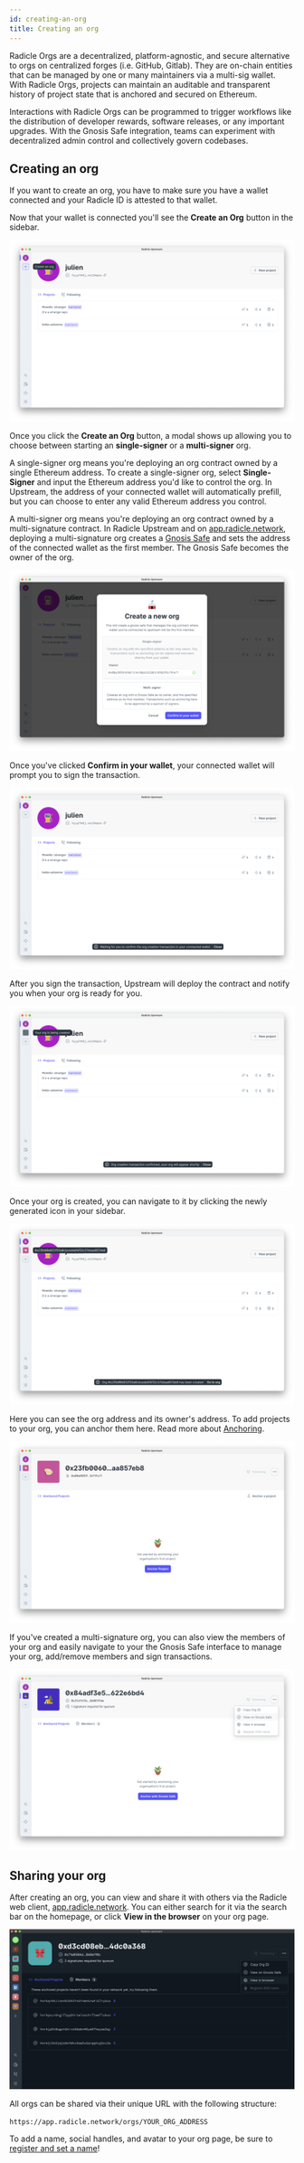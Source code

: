 ```yaml
---
id: creating-an-org
title: Creating an org
---
```


Radicle Orgs are a decentralized, platform-agnostic, and secure alternative to orgs on centralized forges (i.e. GitHub, Gitlab). They are on-chain entities that can be managed by one or many maintainers via a multi-sig wallet. With Radicle Orgs, projects can maintain an auditable and transparent history of project state that is anchored and secured on Ethereum. 

Interactions with Radicle Orgs can be programmed to trigger workflows like the distribution of developer rewards, software releases, or any important upgrades. With the Gnosis Safe integration, teams can experiment with decentralized admin control and collectively govern codebases.

## Creating an org

If you want to create an org, you have to make sure you have a wallet connected and your Radicle ID is attested to that wallet.

Now that your wallet is connected you'll see the **Create an Org** button in the sidebar.

![Create an Org][co]

Once you click the **Create an Org** button, a modal shows up allowing you to choose between starting an **single-signer** or a **multi-signer** org. 

A single-signer org means you're deploying an org contract owned by a single Ethereum address. To create a single-signer org, select **Single-Signer** and input the Ethereum address you'd like to control the org. In Upstream, the address of your connected wallet will automatically prefill, but you can choose to enter any valid Ethereum address you control.

A multi-signer org means you're deploying an org contract owned by a multi-signature contract. In Radicle Upstream and on [app.radicle.network][wc], deploying a multi-signature org creates a [Gnosis Safe][gs] and sets the address of the connected wallet as the first member. The Gnosis Safe becomes the owner of the org.

![Create Org Modal][om]

Once you've clicked **Confirm in your wallet**, your connected wallet will prompt you to sign the transaction. 

![Confirm Org][co2]

After you sign the transaction, Upstream will deploy the contract and notify you when your org is ready for you.

![Deploy Org][do]

Once your org is created, you can navigate to it by clicking the newly generated icon in your sidebar.

![Org Created][oc]

Here you can see the org address and its owner's address. To add projects to your org, you can anchor them here. Read more about [Anchoring][an].

![Org Page][op]

If you've created a multi-signature org, you can also view the members of your org and easily navigate to your the Gnosis Safe interface to manage your org, add/remove members and sign transactions.

![Multi-sig Org Page][mop]

## Sharing your org

After creating an org, you can view and share it with others via the Radicle web client, [app.radicle.network][wc]. You can either search for it via the search bar on the homepage, or click **View in the browser** on your org page.

![View in browser][vib]

All orgs can be shared via their unique URL with the following structure:

`https://app.radicle.network/orgs/YOUR_ORG_ADDRESS`

To add a name, social handles, and avatar to your org page, be sure to [register and set a name][rn]!


[wc]: https://app.radicle.network/
[gs]: https://gnosis-safe.io/
[an]: connecting-to-ethereum/anchoring-projects.md
[rn]: connecting-to-ethereum/registering-a-name.md

[co]: /img/create-an-org.png
[om]: /img/create-org-modal.png
[co2]:/img/confirm-org.png
[do]:/img/deploy-org.png
[oc]: /img/org-created.png
[op]: /img/org-page.png
[mop]: /img/multi-sig-page.png
[vib]: /img/view-in-browser.png


